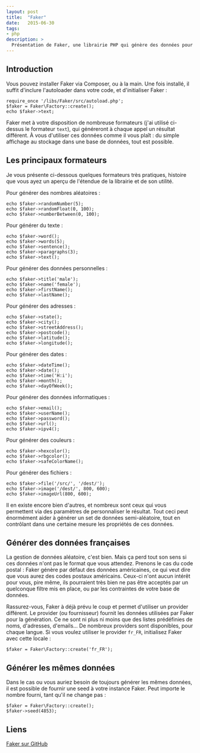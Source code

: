 ```yaml
---
layout: post
title:  "Faker"
date:   2015-06-30
tags:
- php
description: >
  Présentation de Faker, une librairie PHP qui génère des données pour vous, ce qui est très utile pour avoir des données de test rapidement dans vos applications web.
---
```


## Introduction

Vous pouvez installer Faker via Composer, ou à la main. Une fois installé, il suffit d'inclure l'autoloader dans votre code, et d'initialiser Faker :

    require_once '/libs/Faker/src/autoload.php';
    $faker = Faker\Factory::create();
    echo $faker->text;

Faker met à votre disposition de nombreuse formateurs (j'ai utilisé ci-dessus le formateur `text`), qui généreront à chaque appel un résultat différent. À vous d'utiliser ces données comme il vous plaît : du simple affichage au stockage dans une base de données, tout est possible.

## Les principaux formateurs

Je vous présente ci-dessous quelques formateurs très pratiques, histoire que vous ayez un aperçu de l'étendue de la librairie et de son utilité.

Pour générer des nombres aléatoires :

    echo $faker->randomNumber(5);
    echo $faker->randomFloat(0, 100);
    echo $faker->numberBetween(0, 100);

Pour générer du texte :

    echo $faker->word();
    echo $faker->words(5);
    echo $faker->sentence();
    echo $faker->paragraphs(3);
    echo $faker->text();

Pour générer des données personnelles :

    echo $faker->title('male');
    echo $faker->name('female');
    echo $faker->firstName();
    echo $faker->lastName();

Pour générer des adresses :

    echo $faker->state();
    echo $faker->city();
    echo $faker->streetAddress();
    echo $faker->postcode();
    echo $faker->latitude();
    echo $faker->longitude();

Pour générer des dates :

    echo $faker->dateTime();
    echo $faker->date();
    echo $faker->time('H:i');
    echo $faker->month();
    echo $faker->dayOfWeek();

Pour générer des données informatiques  :

    echo $faker->email();
    echo $faker->userName();
    echo $faker->password();
    echo $faker->url();
    echo $faker->ipv4();

Pour générer des couleurs  :

    echo $faker->hexcolor();
    echo $faker->rbgcolor();
    echo $faker->safeColorName();

Pour générer des fichiers  :

    echo $faker->file('/src/', '/dest/');
    echo $faker->image('/dest/', 800, 600);
    echo $faker->imageUrl(800, 600);

Il en existe encore bien d'autres, et nombreux sont ceux qui vous permettent via des paramètres de personnaliser le résultat. Tout ceci peut énormément aider à générer un set de données semi-aléatoire, tout en contrôlant dans une certaine mesure les propriétés de ces données.

## Générer des données françaises

La gestion de données aléatoire, c'est bien. Mais ça perd tout son sens si ces données n'ont pas le format que vous attendez. Prenons le cas du code postal : Faker génère par défaut des données américaines, ce qui veut dire que vous aurez des codes postaux américains. Ceux-ci n'ont aucun intérêt pour vous, pire même, ils pourraient très bien ne pas être acceptés par un quelconque filtre mis en place, ou par les contraintes de votre base de données.

Rassurez-vous, Faker à déjà prévu le coup et permet d'utiliser un provider différent. Le provider (ou fournisseur) fournit les données utilisées par Faker pour la génération. Ce ne sont ni plus ni moins que des listes prédéfinies de noms, d'adresses, d'emails... De nombreux providers sont disponibles, pour chaque langue. Si vous voulez utiliser le provider `fr_FR`, initialisez Faker avec cette locale :

    $faker = Faker\Factory::create('fr_FR');

## Générer les mêmes données

Dans le cas ou vous auriez besoin de toujours générer les mêmes données, il est possible de fournir une seed à votre instance Faker. Peut importe le nombre fourni, tant qu'il ne change pas :

    $faker = Faker\Factory::create();
    $faker->seed(4853);

## Liens

[Faker sur GitHub](https://github.com/fzaninotto/Faker)